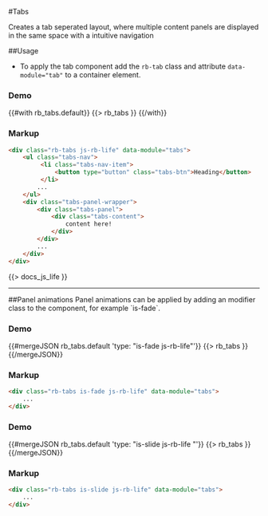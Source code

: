 #Tabs
<p class="docs-intro">Creates a tab seperated layout, where multiple content panels are displayed in the same space with a intuitive navigation</p>

##Usage

- To apply the tab component add the `rb-tab` class and attribute `data-module="tab"` to a container element.

<h3 class="docs-example-title">Demo</h3>
<div class="docs-example">
{{#with rb_tabs.default}}
{{> rb_tabs }}
{{/with}}
</div>


<h3 class="docs-example-title">Markup</h3>

```html
<div class="rb-tabs js-rb-life" data-module="tabs">
    <ul class="tabs-nav">
         <li class="tabs-nav-item">
             <button type="button" class="tabs-btn">Heading</button>
         </li>
        ...
    </ul>
    <div class="tabs-panel-wrapper">
        <div class="tabs-panel">
            <div class="tabs-content">
                content here!
            </div>
        </div>
        ...
    </div>
</div>
```

{{> docs_js_life }}

<hr>
##Panel animations
Panel animations can be applied by adding an modifier class to the component, for example `is-fade`.

<h3 class="docs-example-title">Demo</h3>
<div class="docs-example">
{{#mergeJSON rb_tabs.default 'type: "is-fade js-rb-life"'}}
{{> rb_tabs }}
{{/mergeJSON}}
</div>


<h3 class="docs-example-title">Markup</h3>

```html
<div class="rb-tabs is-fade js-rb-life" data-module="tabs">
    ...
</div>
```

<h3 class="docs-example-title">Demo</h3>
<div class="docs-example">
{{#mergeJSON rb_tabs.default 'type: "is-slide js-rb-life "'}}
{{> rb_tabs }}
{{/mergeJSON}}
</div>


<h3 class="docs-example-title">Markup</h3>

```html
<div class="rb-tabs is-slide js-rb-life" data-module="tabs">
    ...
</div>
```